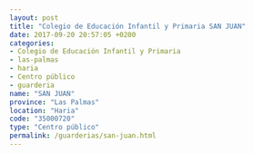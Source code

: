 ```yaml
---
layout: post
title: "Colegio de Educación Infantil y Primaria SAN JUAN"
date: 2017-09-20 20:57:05 +0200
categories:
- Colegio de Educación Infantil y Primaria
- las-palmas
- haria
- Centro público
- guarderia
name: "SAN JUAN"
province: "Las Palmas"
location: "Haria"
code: "35000720"
type: "Centro público"
permalink: /guarderias/san-juan.html
---
```

